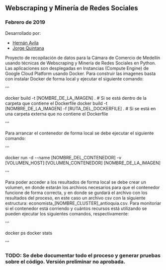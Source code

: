 ## Webscraping y Minería de Redes Sociales
### Febrero de 2019

Desarrollado por:

 * [Hernán Avila](hernan.avila@datalytics.com)
 * [Jorge Quintana](jorge.quintana@datalytics.com) 

Proyecto de recopilación de datos para la Cámara de Comercio de Medellín usando técnicas de Webscraping y Minería de Redes Sociales en Python. Las aplicaciones son desplegadas en Instancias (Compute Engine) de Google Cloud Platform usando Docker. Para construir las imagenes basta con instalar Docker de forma local y ejecutar el siguiente comando: 

'''

  docker build -t [NOMBRE_DE_LA_IMAGEN] .                              # Si se está dentro de la carpeta que contiene el Dockerfile
  docker build -t [NOMBRE_DE_LA_IMAGEN] -f [RUTA_DEL_DOCKERFILE] .     # Si se está en una carpeta externa que no contiene el Dockerfile

'''

Para arrancar el contenedor de forma local se debe ejecutar el siguiente comando:

'''

  docker run -d --name [NOMBRE_DEL_CONTENEDOR] -v [VOLUMEN_HOST]:[VOLUMEN_CONTENEDOR] [NOMBRE_DE_LA_IMAGEN]

'''

Para poder acceder a los resultados de forma local se debe crear un volumen, en donde estarán los archivos necesarios para que el contenedor funcione de forma correcta, y en donde se gurdará el archivo con los resultados del proceso, en este caso un archivo csv con la siguiente estructura: economista_[NOMBRE_CLUSTER]_antioquia.csv. Para monitoriar si el contenedor está corriendo y cuántos recursos está utilizando se pueden ejecutar los siguientes comandos, respectivamente:

'''

  docker ps
  docker stats

'''

### TODO: Se debe documentar todo el proceso y generar pruebas sobre el código. Versión preliminar no aprobada.
